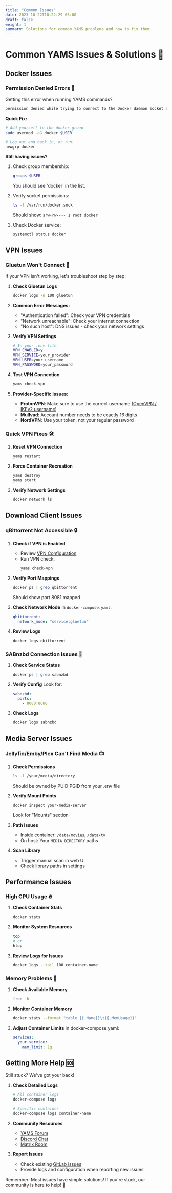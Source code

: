 ```yaml
---
title: "Common Issues"
date: 2023-10-22T10:22:29-03:00
draft: false
weight: 1
summary: Solutions for common YAMS problems and how to fix them
---
```


# Common YAMS Issues & Solutions 🔧

## Docker Issues

### Permission Denied Errors 🚫
Getting this error when running YAMS commands?
```bash
permission denied while trying to connect to the Docker daemon socket at unix:///var/run/docker.sock
```

**Quick Fix:**
```bash
# Add yourself to the docker group
sudo usermod -aG docker $USER

# Log out and back in, or run:
newgrp docker
```

**Still having issues?**
1. Check group membership:
   ```bash
   groups $USER
   ```
   You should see 'docker' in the list.

2. Verify socket permissions:
   ```bash
   ls -l /var/run/docker.sock
   ```
   Should show: `srw-rw---- 1 root docker`

3. Check Docker service:
   ```bash
   systemctl status docker
   ```

## VPN Issues

### Gluetun Won't Connect 🔌

If your VPN isn't working, let's troubleshoot step by step:

1. **Check Gluetun Logs**
   ```bash
   docker logs -n 100 gluetun
   ```

2. **Common Error Messages:**
   - "Authentication failed": Check your VPN credentials
   - "Network unreachable": Check your internet connection
   - "No such host": DNS issues - check your network settings

3. **Verify VPN Settings**
   ```bash
   # In your .env file
   VPN_ENABLED=y
   VPN_SERVICE=your_provider
   VPN_USER=your_username
   VPN_PASSWORD=your_password
   ```

4. **Test VPN Connection**
   ```bash
   yams check-vpn
   ```

5. **Provider-Specific Issues:**
   - **ProtonVPN**: Make sure to use the correct username ([OpenVPN / IKEv2 username](https://account.proton.me/u/0/vpn/OpenVpnIKEv2))
   - **Mullvad**: Account number needs to be exactly 16 digits
   - **NordVPN**: Use your token, not your regular password

### Quick VPN Fixes 🛠️

1. **Reset VPN Connection**
   ```bash
   yams restart
   ```

2. **Force Container Recreation**
   ```bash
   yams destroy
   yams start
   ```

3. **Verify Network Settings**
   ```bash
   docker network ls
   ```

## Download Client Issues

### qBittorrent Not Accessible 🔒

1. **Check if VPN is Enabled**
   - Review [VPN Configuration](/advanced/vpn/)
   - Run VPN check:
     ```bash
     yams check-vpn
     ```

2. **Verify Port Mappings**
   ```bash
   docker ps | grep qbittorrent
   ```
   Should show port 8081 mapped

3. **Check Network Mode**
   In `docker-compose.yaml`:
   ```yaml
   qbittorrent:
     network_mode: "service:gluetun"
   ```

4. **Review Logs**
   ```bash
   docker logs qbittorrent
   ```

### SABnzbd Connection Issues 📡

1. **Check Service Status**
   ```bash
   docker ps | grep sabnzbd
   ```

2. **Verify Config**
   Look for:
   ```yaml
   sabnzbd:
     ports:
       - 8080:8080
   ```

3. **Check Logs**
   ```bash
   docker logs sabnzbd
   ```

## Media Server Issues

### Jellyfin/Emby/Plex Can't Find Media 📺

1. **Check Permissions**
   ```bash
   ls -l /your/media/directory
   ```
   Should be owned by PUID:PGID from your .env file

2. **Verify Mount Points**
   ```bash
   docker inspect your-media-server
   ```
   Look for "Mounts" section

3. **Path Issues**
   - Inside container: `/data/movies`, `/data/tv`
   - On host: Your `MEDIA_DIRECTORY` paths

4. **Scan Library**
   - Trigger manual scan in web UI
   - Check library paths in settings

## Performance Issues

### High CPU Usage 🔥

1. **Check Container Stats**
   ```bash
   docker stats
   ```

2. **Monitor System Resources**
   ```bash
   top
   # or
   htop
   ```

3. **Review Logs for Issues**
   ```bash
   docker logs --tail 100 container-name
   ```

### Memory Problems 💾

1. **Check Available Memory**
   ```bash
   free -h
   ```

2. **Monitor Container Memory**
   ```bash
   docker stats --format "table {{.Name}}\t{{.MemUsage}}"
   ```

3. **Adjust Container Limits**
   In docker-compose.yaml:
   ```yaml
   services:
     your-service:
       mem_limit: 1g
   ```

## Getting More Help 🆘

Still stuck? We've got your back!

1. **Check Detailed Logs**
   ```bash
   # All container logs
   docker-compose logs

   # Specific container
   docker-compose logs container-name
   ```

2. **Community Resources**
   - [YAMS Forum](https://forum.yams.media)
   - [Discord Chat](https://discord.gg/Gwae3tNMST)
   - [Matrix Room](https://matrix.to/#/#yams-space:rogs.me)

3. **Report Issues**
   - Check existing [GitLab issues](https://gitlab.com/rogs/yams/-/issues)
   - Provide logs and configuration when reporting new issues

Remember: Most issues have simple solutions! If you're stuck, our community is here to help! 💪
